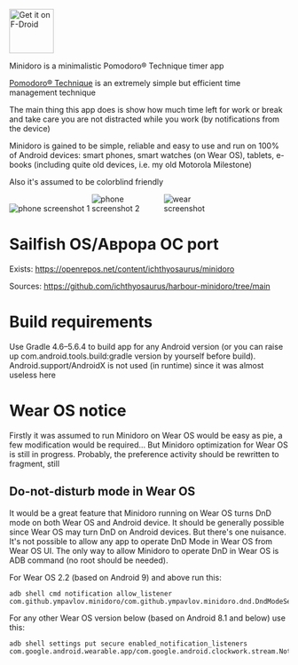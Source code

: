 [<img src="https://fdroid.gitlab.io/artwork/badge/get-it-on.png" alt="Get it on F-Droid"
    height="80">](https://f-droid.org/packages/com.github.ympavlov.minidoro)

Minidoro is a minimalistic Pomodoro® Technique timer app

[Pomodoro® Technique](http://www.pomodorotechnique.com/) is an extremely simple but efficient time management technique

The main thing this app does is show how much time left for work or break and take care you are not distracted while you work (by notifications from the device)

Minidoro is gained to be simple, reliable and easy to use and run on 100% of Android devices: smart phones, smart watches (on Wear OS), tablets, e-books (including quite old devices, i.e. my old Motorola Milestone)

Also it's assumed to be colorblind friendly

<img src="https://github.com/ympavlov/minidoro/blob/main/metadata/en-US/images/phoneScreenshots/1.png?raw=true" alt="phone screenshot 1" style="max-width: 45%;"/>
<img src="https://github.com/ympavlov/minidoro/blob/main/metadata/en-US/images/phoneScreenshots/2.png?raw=true" alt="phone screenshot 2" style="max-width: 25%;"/>
<img src="https://github.com/ympavlov/minidoro/blob/main/metadata/en-US/images/phoneScreenshots/3.png?raw=true" alt="wear screenshot" style="max-width: 25%;"/>

# Sailfish OS/Аврора ОС port
Exists: https://openrepos.net/content/ichthyosaurus/minidoro

Sources: https://github.com/ichthyosaurus/harbour-minidoro/tree/main

# Build requirements
Use Gradle 4.6–5.6.4 to build app for any Android version (or you can raise up com.android.tools.build:gradle version by yourself before build). Android.support/AndroidX is not used (in runtime) since it was almost useless here

# Wear OS notice
Firstly it was assumed to run Minidoro on Wear OS would be easy as pie, a few modification would be required… But Minidoro optimization for Wear OS is still in progress. Probably, the preference activity  should be rewritten to fragment, still

## Do-not-disturb mode in Wear OS
It would be a great feature that Minidoro running on Wear OS turns DnD mode on both Wear OS and Android device. It should be generally possible since Wear OS may turn DnD on Android devices. But there's one nuisance. It's not possible to allow any app to operate DnD Mode in Wear OS from Wear OS UI. The only way to allow Minidoro to operate DnD in Wear OS is ADB command (no root should be needed).

For Wear OS 2.2 (based on Android 9) and above run this:

    adb shell cmd notification allow_listener com.github.ympavlov.minidoro/com.github.ympavlov.minidoro.dnd.DndModeServiceV21

For any other Wear OS version below (based on Android 8.1 and below) use this:

    adb shell settings put secure enabled_notification_listeners com.google.android.wearable.app/com.google.android.clockwork.stream.NotificationCollectorService:com.github.ympavlov.minidoro/com.github.ympavlov.minidoro.dnd.DndModeServiceV21